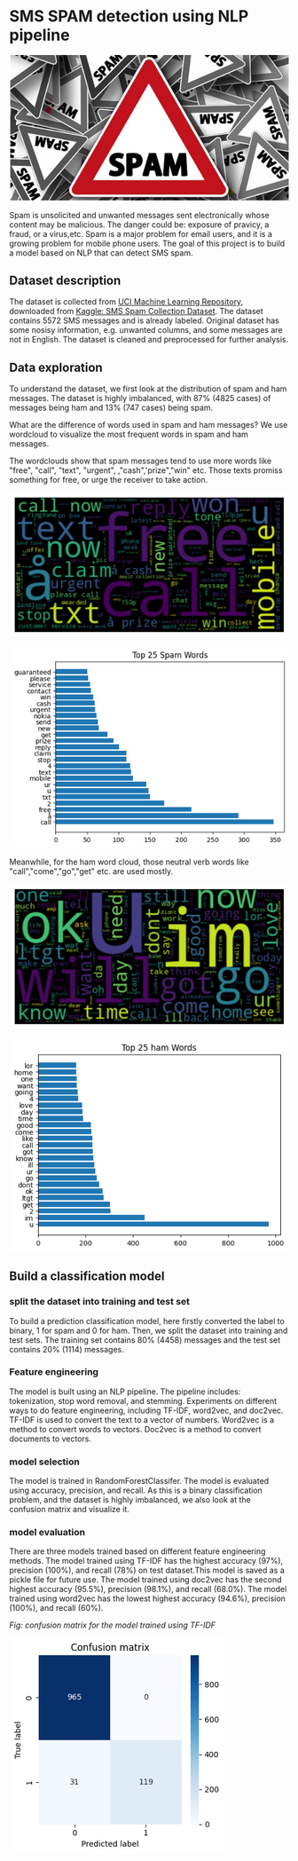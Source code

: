 # SMS SPAM detection using NLP pipeline

![img](img/poster.PNG)

Spam is unsolicited and unwanted messages sent electronically whose content may be malicious. The danger could be: exposure of pravicy, a fraud, or a virus,etc. Spam is a major problem for email users, and it is a growing problem for mobile phone users. The goal of this project is to build a model based on NLP that can detect SMS spam. 


## Dataset description

The dataset is collected from [UCI Machine Learning Repository](https://archive.ics.uci.edu/ml/datasets/sms+spam+collection), downloaded from [Kaggle: SMS Spam Collection Dataset](https://www.kaggle.com/datasets/uciml/sms-spam-collection-dataset). The dataset contains 5572 SMS messages and is already labeled. Original dataset has some nosisy information, e.g. unwanted columns, and some messages are not in English. The dataset is cleaned and preprocessed for further analysis.

## Data exploration
To understand the dataset, we first look at the distribution of spam and ham messages. The dataset is highly imbalanced, with 87% (4825 cases)
of messages being ham and 13% (747 cases) being spam. 

What are the difference of words used in spam and ham messages? We use wordcloud to visualize the most frequent words in spam and ham messages. 

The wordclouds show that spam messages tend to use more words like "free", "call", "text", "urgent", ,"cash",'prize","win" etc. Those texts promiss something for free, or urge the receiver to take action.

![img](img/spam_wordcloud.png)

![img](img/spam_topwords.png)

Meanwhile, for the ham word cloud, those neutral verb words like "call","come","go","get" etc. are used mostly. 

![img](img/ham_wordcloud.png)

![img](img/ham_topwords.png)

## Build a classification model 

### split the dataset into training and test set

 To build a prediction classification model, here firstly converted the label to binary, 1 for spam and 0 for ham. Then, we split the dataset into training and test sets. The training set contains 80% (4458) messages and  the test set contains 20% (1114) messages. 

### Feature engineering

The model is built using an NLP pipeline. The pipeline includes: tokenization, stop word removal, and stemming. Experiments on different ways to do feature engineering, including TF-IDF, word2vec, and doc2vec. TF-IDF is used to convert the text to a vector of numbers. Word2vec is a method to convert words to vectors. Doc2vec is a method to convert documents to vectors.

### model selection
The model is trained in RandomForestClassifer. The model is evaluated using accuracy, precision, and recall. As this is a binary classification problem, and the dataset is highly imbalanced, we also look at the confusion matrix and visualize it.

### model evaluation
There are three models trained based on different feature engineering methods. The model trained using TF-IDF has the highest accuracy (97%), precision (100%), and recall (78%) on test dataset.This model is saved as a pickle file for future use. The model trained using doc2vec has the second highest accuracy (95.5%), precision (98.1%), and recall (68.0%). The model trained using word2vec has the lowest highest accuracy (94.6%), precision (100%), and recall (60%). 

_Fig: confusion matrix for the model trained using TF-IDF_

![img](img/RF_confusionmatrix.png)
